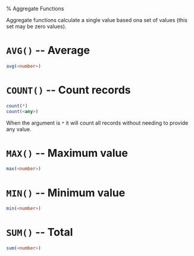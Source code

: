 % Aggregate Functions

Aggregate functions calculate a single value based ona set of values (this set
may be zero values).


`AVG()` -- Average
==================

```sql
avg(<number>)
```


`COUNT()` -- Count records
==========================

```sql
count(*)
count(<any>)
```

When the argument is `*` it will count all records without needing to provide
any value.


`MAX()` -- Maximum value
========================

```sql
max(<number>)
```


`MIN()` -- Minimum value
========================

```sql
min(<number>)
```


`SUM()` -- Total
================

```sql
sum(<number>)
```
